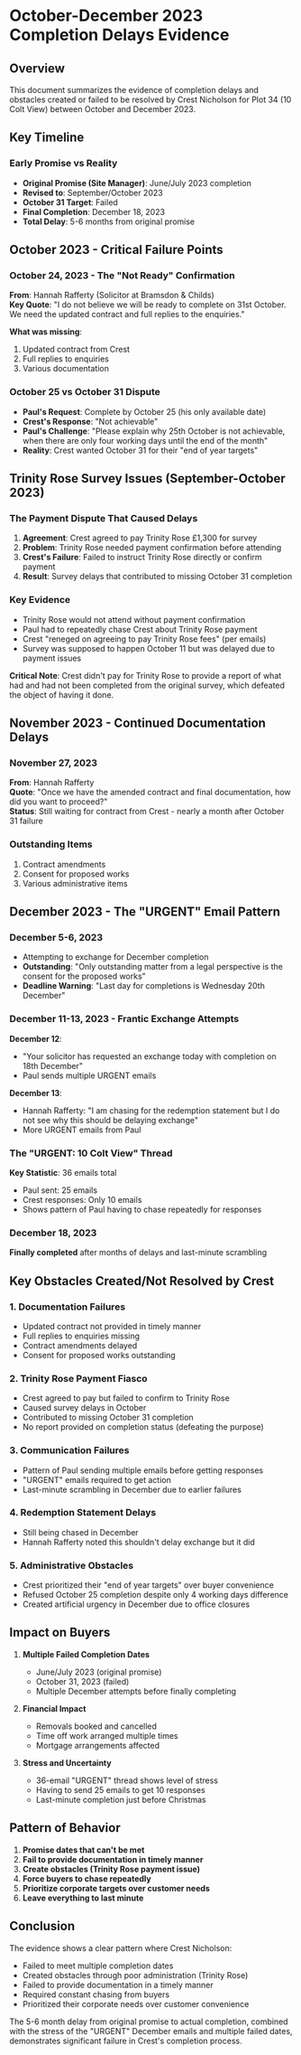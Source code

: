# October-December 2023 Completion Delays Evidence

## Overview
This document summarizes the evidence of completion delays and obstacles created or failed to be resolved by Crest Nicholson for Plot 34 (10 Colt View) between October and December 2023.

## Key Timeline

### Early Promise vs Reality
- **Original Promise (Site Manager)**: June/July 2023 completion
- **Revised to**: September/October 2023 
- **October 31 Target**: Failed
- **Final Completion**: December 18, 2023
- **Total Delay**: 5-6 months from original promise

## October 2023 - Critical Failure Points

### October 24, 2023 - The "Not Ready" Confirmation
**From**: Hannah Rafferty (Solicitor at Bramsdon & Childs)  
**Key Quote**: "I do not believe we will be ready to complete on 31st October. We need the updated contract and full replies to the enquiries."

**What was missing**:
1. Updated contract from Crest
2. Full replies to enquiries
3. Various documentation

### October 25 vs October 31 Dispute
- **Paul's Request**: Complete by October 25 (his only available date)
- **Crest's Response**: "Not achievable"
- **Paul's Challenge**: "Please explain why 25th October is not achievable, when there are only four working days until the end of the month"
- **Reality**: Crest wanted October 31 for their "end of year targets"

## Trinity Rose Survey Issues (September-October 2023)

### The Payment Dispute That Caused Delays
1. **Agreement**: Crest agreed to pay Trinity Rose £1,300 for survey
2. **Problem**: Trinity Rose needed payment confirmation before attending
3. **Crest's Failure**: Failed to instruct Trinity Rose directly or confirm payment
4. **Result**: Survey delays that contributed to missing October 31 completion

### Key Evidence
- Trinity Rose would not attend without payment confirmation
- Paul had to repeatedly chase Crest about Trinity Rose payment
- Crest "reneged on agreeing to pay Trinity Rose fees" (per emails)
- Survey was supposed to happen October 11 but was delayed due to payment issues

**Critical Note**: Crest didn't pay for Trinity Rose to provide a report of what had and had not been completed from the original survey, which defeated the object of having it done.

## November 2023 - Continued Documentation Delays

### November 27, 2023
**From**: Hannah Rafferty  
**Quote**: "Once we have the amended contract and final documentation, how did you want to proceed?"  
**Status**: Still waiting for contract from Crest - nearly a month after October 31 failure

### Outstanding Items
1. Contract amendments
2. Consent for proposed works
3. Various administrative items

## December 2023 - The "URGENT" Email Pattern

### December 5-6, 2023
- Attempting to exchange for December completion
- **Outstanding**: "Only outstanding matter from a legal perspective is the consent for the proposed works"
- **Deadline Warning**: "Last day for completions is Wednesday 20th December"

### December 11-13, 2023 - Frantic Exchange Attempts
**December 12**: 
- "Your solicitor has requested an exchange today with completion on 18th December"
- Paul sends multiple URGENT emails

**December 13**:
- Hannah Rafferty: "I am chasing for the redemption statement but I do not see why this should be delaying exchange"
- More URGENT emails from Paul

### The "URGENT: 10 Colt View" Thread
**Key Statistic**: 36 emails total
- Paul sent: 25 emails
- Crest responses: Only 10 emails
- Shows pattern of Paul having to chase repeatedly for responses

### December 18, 2023
**Finally completed** after months of delays and last-minute scrambling

## Key Obstacles Created/Not Resolved by Crest

### 1. Documentation Failures
- Updated contract not provided in timely manner
- Full replies to enquiries missing
- Contract amendments delayed
- Consent for proposed works outstanding

### 2. Trinity Rose Payment Fiasco
- Crest agreed to pay but failed to confirm to Trinity Rose
- Caused survey delays in October
- Contributed to missing October 31 completion
- No report provided on completion status (defeating the purpose)

### 3. Communication Failures
- Pattern of Paul sending multiple emails before getting responses
- "URGENT" emails required to get action
- Last-minute scrambling in December due to earlier failures

### 4. Redemption Statement Delays
- Still being chased in December
- Hannah Rafferty noted this shouldn't delay exchange but it did

### 5. Administrative Obstacles
- Crest prioritized their "end of year targets" over buyer convenience
- Refused October 25 completion despite only 4 working days difference
- Created artificial urgency in December due to office closures

## Impact on Buyers

1. **Multiple Failed Completion Dates**
   - June/July 2023 (original promise)
   - October 31, 2023 (failed)
   - Multiple December attempts before finally completing

2. **Financial Impact**
   - Removals booked and cancelled
   - Time off work arranged multiple times
   - Mortgage arrangements affected

3. **Stress and Uncertainty**
   - 36-email "URGENT" thread shows level of stress
   - Having to send 25 emails to get 10 responses
   - Last-minute completion just before Christmas

## Pattern of Behavior

1. **Promise dates that can't be met**
2. **Fail to provide documentation in timely manner**
3. **Create obstacles (Trinity Rose payment issue)**
4. **Force buyers to chase repeatedly**
5. **Prioritize corporate targets over customer needs**
6. **Leave everything to last minute**

## Conclusion

The evidence shows a clear pattern where Crest Nicholson:
- Failed to meet multiple completion dates
- Created obstacles through poor administration (Trinity Rose)
- Failed to provide documentation in a timely manner
- Required constant chasing from buyers
- Prioritized their corporate needs over customer convenience

The 5-6 month delay from original promise to actual completion, combined with the stress of the "URGENT" December emails and multiple failed dates, demonstrates significant failure in Crest's completion process.